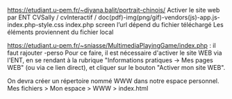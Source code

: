 https://etudiant.u-pem.fr/~diyana.balit/portrait-chinois/
Activer le site web par ENT
CVSally / cvInteractif / doc(pdf)-img(png/gif)-vendors(js)-app.js-index.php-style.css 
index.php
screen 
l’url dépend du fichier téléchargé 
Les éléments proviennent du fichier local 

https://etudiant.u-pem.fr/~sniasse/MultimediaPlayingGame/index.php : il faut rajouter -perso
Pour ce faire, il est nécessaire d'activer le site WEB via l'ENT, en se rendant à la rubrique "Informations pratiques -> Mes pages WEB" (ou via ce lien direct), et cliquer sur le bouton "Activer mon site WEB". 

On devra créer un répertoire nommé WWW dans notre espace personnel. Mes fichiers > Mon espace > WWW > index.html 
